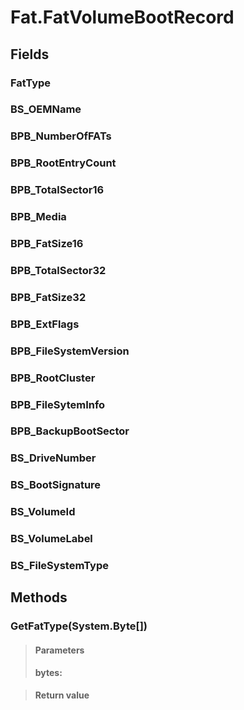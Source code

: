 ﻿


# Fat.FatVolumeBootRecord

## Fields

### FatType

### BS_OEMName

### BPB_NumberOfFATs

### BPB_RootEntryCount

### BPB_TotalSector16

### BPB_Media

### BPB_FatSize16

### BPB_TotalSector32

### BPB_FatSize32

### BPB_ExtFlags

### BPB_FileSystemVersion

### BPB_RootCluster

### BPB_FileSytemInfo

### BPB_BackupBootSector

### BS_DriveNumber

### BS_BootSignature

### BS_VolumeId

### BS_VolumeLabel

### BS_FileSystemType

## Methods


### GetFatType(System.Byte[])

> #### Parameters
> **bytes:** 

> #### Return value
> 